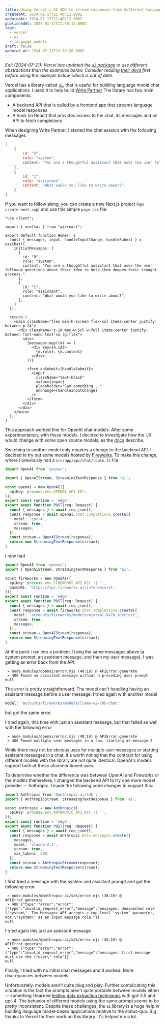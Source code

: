 ```yaml
---
title: Using Vercel's AI SDK to stream responses from different language models
createdAt: 2024-01-17T21:40:12.000Z
updatedAt: 2024-01-17T21:40:12.000Z
publishedAt: 2024-01-17T21:40:12.000Z
tags:
  - vercel
  - ai
  - language_models
draft: false
updated_at: 2024-07-21T13:32:28.000Z
---
```


*Edit (2024-07-21): Vercel has updated the [`ai` package](https://github.com/vercel/ai) to use different abstractions than the examples below.
Consider reading [their docs](https://sdk.vercel.ai/docs/introduction) first before using the example below, which is out of date.*

Vercel has a library called [`ai`](https://github.com/vercel/ai), that is useful for building language model chat applications.
I used it to help build [Write Partner](/projects/write-partner)
The library has two main components:

- A backend API that is called by a frontend app that streams language model responses
- A hook (in React) that provides access to the chat, its messages and an API to fetch completions

When designing Write Partner, I started the chat session with the following messages

```javascript
[
    {
        id: "0",
        role: "system",
        content: "You are a thoughtful assistant that asks the user followup questions about their idea to help them deepen their thought process."
    },
    {
        id: "1",
        role: "assistant",
        content: "What would you like to write about?",
    }
]
```

If you want to follow along, you can create a new Next.js project (`npx create-next-app`) and use this simple `page.tsx` file:


```tsx
"use client";

import { useChat } from "ai/react";

export default function Home() {
  const { messages, input, handleInputChange, handleSubmit } = useChat({
    initialMessages: [
      {
        id: "0",
        role: "system",
        content: "You are a thoughtful assistant that asks the user followup questions about their idea to help them deepen their thought process."
      },
      {
        id: "1",
        role: "assistant",
        content: "What would you like to write about?",
      },
    ]
  });

  return (
    <main className="flex min-h-screen flex-col items-center justify-between p-24">
      <div className="z-10 max-w-5xl w-full items-center justify-between font-mono text-sm lg:flex">
        <div>
          {messages.map((m) => (
            <div key={m.id}>
              {m.role}: {m.content}
            </div>
          ))}

          <form onSubmit={handleSubmit}>
            <input
              className="text-black"
              value={input}
              placeholder="Say something..."
              onChange={handleInputChange}
            />
          </form>
        </div>
      </div>
    </main>
  );
}
```

This approach worked fine for OpenAI chat models.
After some experimentation, with these models, I decided to investigate how the UX would change with some open source models, as the [docs](https://sdk.vercel.ai/docs) describe.

Switching to another model only requires a change to the backend API.
I decided to try out some models hosted by [Fireworks](https://www.fireworks.ai/).
To make this change, where I previously had a `src/app/api/chat/route.ts` file

```typescript
import OpenAI from 'openai';

import { OpenAIStream, StreamingTextResponse } from 'ai';

const openai = new OpenAI({
  apiKey: process.env.OPENAI_API_KEY,
});
export const runtime = 'edge';
export async function POST(req: Request) {
  const { messages } = await req.json();
  const response = await openai.chat.completions.create({
    model: 'gpt-4',
    stream: true,
    messages,
  });
  const stream = OpenAIStream(response);
  return new StreamingTextResponse(stream);
}
```

I now had

```typescript
import OpenAI from 'openai';
import { OpenAIStream, StreamingTextResponse } from 'ai';

const fireworks = new OpenAI({
  apiKey: process.env.FIREWORKS_API_KEY || '',
  baseURL: 'https://api.fireworks.ai/inference/v1',
});
export const runtime = 'edge';
export async function POST(req: Request) {
  const { messages } = await req.json();
  const response = await fireworks.chat.completions.create({
    model: 'accounts/fireworks/models/mixtral-8x7b-instruct',
    stream: true,
    messages,
  });
  const stream = OpenAIStream(response);
  return new StreamingTextResponse(stream);
}
```

At this point I ran into a problem.
Using the same messages above (a system prompt, an assistant message, and then my user message), I was getting an error back from the API:

```text
 ⨯ node_modules/openai/error.mjs (40:19) @ APIError.generate
 ⨯ 400 Found an assistant message without a preceding user prompt
null
```

The error is pretty straightforward.
The model can't handling having an assistant message before a user message.
I tried again with another model

```typescript
model: 'accounts/fireworks/models/llama-v2-70b-chat'
```

but got the same error.

I tried again, this time with just an assistant message, but that failed as well with the following error

```text
 ⨯ node_modules/openai/error.mjs (40:19) @ APIError.generate
 ⨯ 400 Found multiple user messages in a row, starting at message 2
```

While there may not be obvious uses for multiple user messages or starting assistant messages in a chat, it's worth noting that the contract for using different models with the library are not quite identical.
OpenAI's models support both of these aforementioned uses.

To determine whether the difference was between OpenAI and Fireworks or the models themselves, I changed the backend API to try one more model provider -- Anthropic.
I made the following code changes to support this:

```typescript
import Anthropic from '@anthropic-ai/sdk';
import { AnthropicStream, StreamingTextResponse } from 'ai';

const anthropic = new Anthropic({
  apiKey: process.env.ANTHROPIC_API_KEY || '',
});
export const runtime = 'edge';
export async function POST(req: Request) {
  const { messages } = await req.json();
  const response = await anthropic.beta.messages.create({
    messages,
    model: 'claude-2.1',
    stream: true,
    max_tokens: 300,
  });
  const stream = AnthropicStream(response);
  return new StreamingTextResponse(stream);
}
```

I first tried a message with the system and assistant prompt and got the following error


```text
 ⨯ node_modules/@anthropic-ai/sdk/error.mjs (36:19) @ APIError.generate
 ⨯ 400 {"type":"error","error":{"type":"invalid_request_error","message":"messages: Unexpected role \"system\". The Messages API accepts a top-level `system` parameter, not \"system\" as an input message role."}}
null
```

I tried again this just an assistant message

```text
 ⨯ node_modules/@anthropic-ai/sdk/error.mjs (36:19) @ APIError.generate
 ⨯ 400 {"type":"error","error":{"type":"invalid_request_error","message":"messages: first message must use the \"user\" role"}}
null
```

Finally, I tried with no initial chat messages and it worked.
More discrepancies between models.

Unfortunately, models aren't quite plug and play.
Further complicating this situation is the fact the prompts aren't quite portable between models either -- something I learned [testing data extraction techniques](/posts/2023/promptfoo-and-output-structure) with gpt-3.5 and gpt-4.
The behavior of different models using the same prompt seems to be pretty inconsistent.
Despite these challenges, the `ai` library is a huge help in building language model-based applications relative to the status-quo.
Big thanks to Vercel for their work on this library.
It's helped me a lot.
